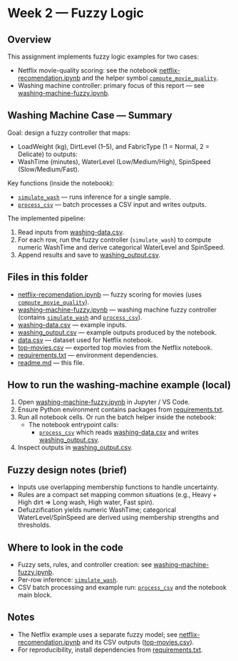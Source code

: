 # Week 2 — Fuzzy Logic

## Overview

This assignment implements fuzzy logic examples for two cases:

- Netflix movie-quality scoring: see the notebook [netflix-recomendation.ipynb](pertemuan-02-fuzzy-logic/netflix-recomendation.ipynb) and the helper symbol [`compute_movie_quality`](pertemuan-02-fuzzy-logic/netflix-recomendation.ipynb).
- Washing machine controller: primary focus of this report — see [washing-machine-fuzzy.ipynb](pertemuan-02-fuzzy-logic/washing-machine-fuzzy.ipynb).

## Washing Machine Case — Summary

Goal: design a fuzzy controller that maps:

- LoadWeight (kg), DirtLevel (1–5), and FabricType (1 = Normal, 2 = Delicate)
  to outputs:
- WashTime (minutes), WaterLevel (Low/Medium/High), SpinSpeed (Slow/Medium/Fast).

Key functions (inside the notebook):

- [`simulate_wash`](pertemuan-02-fuzzy-logic/washing-machine-fuzzy.ipynb) — runs inference for a single sample.
- [`process_csv`](pertemuan-02-fuzzy-logic/washing-machine-fuzzy.ipynb) — batch processes a CSV input and writes outputs.

The implemented pipeline:

1. Read inputs from [washing-data.csv](pertemuan-02-fuzzy-logic/washing-data.csv).
2. For each row, run the fuzzy controller (`simulate_wash`) to compute numeric WashTime and derive categorical WaterLevel and SpinSpeed.
3. Append results and save to [washing_output.csv](pertemuan-02-fuzzy-logic/washing_output.csv).

## Files in this folder

- [netflix-recomendation.ipynb](pertemuan-02-fuzzy-logic/netflix-recomendation.ipynb) — fuzzy scoring for movies (uses [`compute_movie_quality`](pertemuan-02-fuzzy-logic/netflix-recomendation.ipynb)).
- [washing-machine-fuzzy.ipynb](pertemuan-02-fuzzy-logic/washing-machine-fuzzy.ipynb) — washing machine fuzzy controller (contains [`simulate_wash`](pertemuan-02-fuzzy-logic/washing-machine-fuzzy.ipynb) and [`process_csv`](pertemuan-02-fuzzy-logic/washing-machine-fuzzy.ipynb)).
- [washing-data.csv](pertemuan-02-fuzzy-logic/washing-data.csv) — example inputs.
- [washing_output.csv](pertemuan-02-fuzzy-logic/washing_output.csv) — example outputs produced by the notebook.
- [data.csv](pertemuan-02-fuzzy-logic/data.csv) — dataset used for Netflix notebook.
- [top-movies.csv](pertemuan-02-fuzzy-logic/top-movies.csv) — exported top movies from the Netflix notebook.
- [requirements.txt](pertemuan-02-fuzzy-logic/requirements.txt) — environment dependencies.
- [readme.md](pertemuan-02-fuzzy-logic/readme.md) — this file.

## How to run the washing-machine example (local)

1. Open [washing-machine-fuzzy.ipynb](pertemuan-02-fuzzy-logic/washing-machine-fuzzy.ipynb) in Jupyter / VS Code.
2. Ensure Python environment contains packages from [requirements.txt](pertemuan-02-fuzzy-logic/requirements.txt).
3. Run all notebook cells. Or run the batch helper inside the notebook:
   - The notebook entrypoint calls:
     - [`process_csv`](pertemuan-02-fuzzy-logic/washing-machine-fuzzy.ipynb) which reads [washing-data.csv](pertemuan-02-fuzzy-logic/washing-data.csv) and writes [washing_output.csv](pertemuan-02-fuzzy-logic/washing_output.csv).
4. Inspect outputs in [washing_output.csv](pertemuan-02-fuzzy-logic/washing_output.csv).

## Fuzzy design notes (brief)

- Inputs use overlapping membership functions to handle uncertainty.
- Rules are a compact set mapping common situations (e.g., Heavy + High dirt => Long wash, High water, Fast spin).
- Defuzzification yields numeric WashTime; categorical WaterLevel/SpinSpeed are derived using membership strengths and thresholds.

## Where to look in the code

- Fuzzy sets, rules, and controller creation: see [washing-machine-fuzzy.ipynb](pertemuan-02-fuzzy-logic/washing-machine-fuzzy.ipynb).
- Per-row inference: [`simulate_wash`](pertemuan-02-fuzzy-logic/washing-machine-fuzzy.ipynb).
- CSV batch processing and example run: [`process_csv`](pertemuan-02-fuzzy-logic/washing-machine-fuzzy.ipynb) and the notebook main block.

## Notes

- The Netflix example uses a separate fuzzy model; see [netflix-recomendation.ipynb](pertemuan-02-fuzzy-logic/netflix-recomendation.ipynb) and its CSV outputs ([top-movies.csv](pertemuan-02-fuzzy-logic/top-movies.csv)).
- For reproducibility, install dependencies from [requirements.txt](pertemuan-02-fuzzy-logic/requirements.txt).

